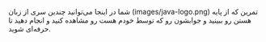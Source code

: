 شما در اینجا می‌توانید چندین سری از زبان (images/java-logo.png)
 تمرین که از پایه هستن رو ببینید و جوابشون رو که توسط خودم هست رو مشاهده کنید و انجام دهید تا حرفه‌ای شوید.
